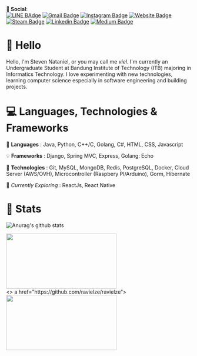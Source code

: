 **💬 Social**:  
[![LINE BAdge](https://img.shields.io/badge/-vL-brightgreen?style=flat&logo=LINE&logoColor=white&link=https://line.me/ti/p/N06LsDwHg4)](https://line.me/ti/p/N06LsDwHg4)
[![Gmail Badge](https://img.shields.io/badge/-Steven_Nataniel-c14438?style=flat&logo=Gmail&logoColor=white&link=mailto:13519002@std.stei.itb.ac.id)](mailto:13519002@std.stei.itb.ac.id)
[![Instagram Badge](https://img.shields.io/badge/-@vel.ze-E4405F?style=flat&logo=instagram&logoColor=white&link=https://instagram.com/vel.ze/)](https://instagram.com/vel.ze)
[![Website Badge](https://img.shields.io/badge/-ravielze.tech-0000FF?style=flat&logo=Pinboard&logoColor=white&link=http://ravielze.tech)](http://ravielze.tech)
[![Steam Badge](https://img.shields.io/badge/-velze-000000?style=flat&labelColor=000000&logo=Steam&link=https://steamcommunity.com/id/Ravielze)](https://steamcommunity.com/id/Ravielze)
[![Linkedin Badge](https://img.shields.io/badge/-ravielze-blue?style=flat&logo=Linkedin&logoColor=white&link=https://www.linkedin.com/in/ravielze/)](https://www.linkedin.com/in/ravielze/)
[![Medium Badge](https://img.shields.io/badge/-@ravielz-000000?style=flat&labelColor=000000&logo=Medium&link=https://medium.com/@ravielz)](https://medium.com/@ravielz)
# 👋 Hello
Hello, I'm Steven Nataniel, or you may call me *viel*. 
I'm currently an Undergraduate Student at Bandung Institute of Technology (ITB) majoring in Informatics Technology. 
I love experimenting with new technologies, learning computer science especially in software engineering and building projects.

# 💻 Languages, Technologies & Frameworks
📄 **Languages** : Java, Python, C++/C, Golang, C#, HTML, CSS, Javascript

💡 **Frameworks** : Django, Spring MVC, Express, Golang: Echo

💾 **Technologies** : Git, MySQL, MongoDB, Redis, PostgreSQL, Docker, Cloud Server (AWS/OVH), Microcontroller (Raspbery PI/Arduino), Gorm, Hibernate

👀 *Currently Exploring* : ReactJs, React Native

# 📖 Stats
![Anurag's github stats](https://github-readme-stats.vercel.app/api?username=ravielze&show_icons=true&theme=dark&hide=issues,stars&include_all_commits=true&count_private=true)
<div>
    <a href="https://github.com/ravielze/ravielze"><img align="center" width="300" height="150" src="https://github-readme-stats.vercel.app/api/top-langs/?username=ravielze&layout=compact&hide=css,html&card_width=300&theme=dark" /></a>
</div>
<> a href="https://github.com/ravielze/ravielze"><img align="center" width="300" height="150" src="https://github-readme-stats.vercel.app/api/top-langs/?username=ravielze&layout=compact&hide=c,python,java&card_width=300&theme=dark" /></a
